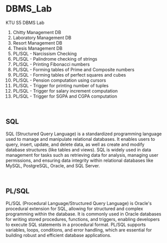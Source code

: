 # DBMS_Lab
KTU S5 DBMS Lab

1. Chitty Management DB
2. Laboratory Management DB
3. Resort Management DB
4. Thesis Management DB
5. PL/SQL - Narcissism Checking
6. PL/SQL - Palindrome checking of strings
7. PL/SQL - Printing Fibonacci numbers
8. PL/SQL - Forming tables of Prime and Composite numbers
9. PL/SQL - Forming tables of perfect squares and cubes
10. PL/SQL - Pension computation using cursors
11. PL/SQL - Trigger for printing number of tuples
12. PL/SQL - Trigger for salary increment computation
13. PL/SQL - Trigger for SGPA and CGPA computation

<br>
<h2>SQL</h2>
<p> SQL (Structured Query Language) is a standardized programming language used to manage and manipulate relational databases. It enables users to query, insert, update, and delete data, as well as create and modify database structures (like tables and views). SQL is widely used in data management for tasks such as retrieving data for analysis, managing user permissions, and ensuring data integrity within relational databases like MySQL, PostgreSQL, Oracle, and SQL Server. </p>
<br>
<h2>PL/SQL</h2>
<p> PL/SQL (Procedural Language/Structured Query Language) is Oracle's procedural extension for SQL, allowing for structured and complex programming within the database. It is commonly used in Oracle databases for writing stored procedures, functions, and triggers, enabling developers to execute SQL statements in a procedural format. PL/SQL supports variables, loops, conditions, and error handling, which are essential for building robust and efficient database applications. </p>
<br>

